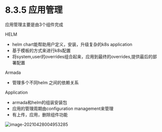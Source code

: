 # 8.3.5 应用管理

应用管理主要是由3个组件完成

HELM

* helm chart能帮助用户定义，安装，升级复杂的k8s application
* 基于模板的方式来进行k8s配置
* 将system,user的overrides组合起来，应用到最终的overrides,提供最后的部署配置

Armada

* 管理多个不同helm 之间的依赖关系

Application

* armada和helm的组装安装包
* 应用的管理周期由configuration management来管理
* 有上传，应用，删除组件功能

![image-20210428004953285](C:\Users\going\Desktop\edge-book\8.starlingx\image\app-helm-armada.png)